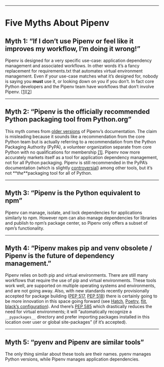 * * *

# Five Myths About Pipenv

## Myth 1: “If I don’t use Pipenv or feel like it improves my workflow, I’m doing it wrong!”

Pipenv is designed for a very specific use-case: application dependency management and associated workflows. In other words it’s a fancy replacement for requirements.txt that automates virtual environment management. Even if your use-case matches what it’s designed for, nobody is saying you **must** use it, or looking down on you if you don’t. In fact core Python developers and the Pipenv team have workflows that don’t involve Pipenv. [[1](https://hynek.me/articles/python-app-deps-2018/)][[2](https://twitter.com/ncoghlan_dev/status/1068151014946103296)]

* * *

## Myth 2: “Pipenv is the officially recommended Python packaging tool from Python.org”

This myth comes from [older versions](https://github.com/pypa/pipenv/commit/6e06fc451767a57e6fccb828c74a1412f6cef687) of Pipenv’s documentation. The claim is misleading because it sounds like a recommendation from the core Python team but is actually referring to a recommendation from the Python Packaging Authority (PyPA), a volunteer organization separate from core Python with no qualifications for membership [[1]](https://www.reddit.com/r/Python/comments/8jd6aq/why_is_pipenv_the_recommended_packaging_tool_by/dyzduci). Pipenv now more accurately markets itself as a tool for application dependency management, not for all Python packaging. Pipenv is still recommended in the PyPA’s documentation (which is slightly [controversial](https://hynek.me/articles/python-app-deps-2018/)) among other tools, but it’s not **_the_**packaging tool for all of Python.

* * *

## Myth 3: “Pipenv is the Python equivalent to npm”

Pipenv can manage, isolate, and lock dependencies for applications similarly to npm. However npm can also manage dependencies for libraries and publish to npm’s package center, so Pipenv only offers a subset of npm’s functionality.

* * *

## Myth 4: “Pipenv makes pip and venv obsolete / Pipenv is the future of dependency management.”

Pipenv relies on both pip and virtual environments. There are still many workflows that require the use of pip and virtual environments. These tools work well, are supported on multiple operating systems and environments, and are not going away. Also, with new standards recently provisionally accepted for package building ([PEP 517](https://www.python.org/dev/peps/pep-0517/), [PEP 518](https://www.python.org/dev/peps/pep-0518/)) there is certainly going to be more innovation in this space going forward (see [Hatch](https://github.com/ofek/hatch), [Poetry](https://github.com/sdispater/poetry), [flit](https://github.com/takluyver/flit), [black’s configuration](https://github.com/ambv/black/#pyprojecttoml)). And there’s [PEP 585](https://www.python.org/dev/peps/pep-0582/) which drastically reduces the need for virtual environments; it will “automatically recognize a `__pypackages__` directory and prefer importing packages installed in this location over user or global site-packages” (if it’s accepted).

* * *

## Myth 5: “pyenv and Pipenv are similar tools”

The only thing similar about these tools are their names. pyenv manages Python versions, while Pipenv manages application dependencies.
